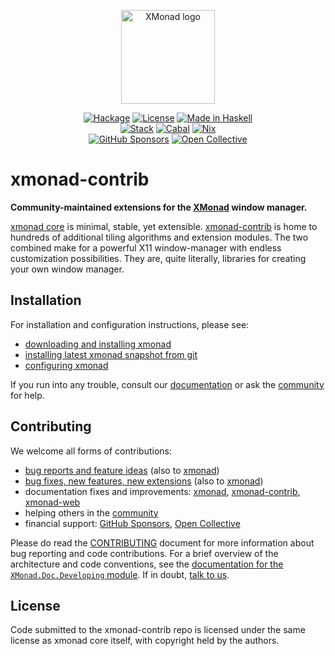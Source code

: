 <p align="center">
  <a href="https://xmonad.org/"><img alt="XMonad logo" src="https://xmonad.org/images/logo-wrapped.svg" height=150></a>
</p>
<p align="center">
  <a href="https://hackage.haskell.org/package/xmonad-contrib"><img alt="Hackage" src="https://img.shields.io/hackage/v/xmonad-contrib?logo=haskell"></a>
  <a href="https://github.com/xmonad/xmonad-contrib/blob/readme/LICENSE"><img alt="License" src="https://img.shields.io/github/license/xmonad/xmonad-contrib"></a>
  <a href="https://haskell.org/"><img alt="Made in Haskell" src="https://img.shields.io/badge/Made%20in-Haskell-%235e5086?logo=haskell"></a>
  <br>
  <a href="https://github.com/xmonad/xmonad-contrib/actions/workflows/stack.yml"><img alt="Stack" src="https://img.shields.io/github/workflow/status/xmonad/xmonad-contrib/Stack?label=Stack&logo=githubactions&logoColor=white"></a>
  <a href="https://github.com/xmonad/xmonad-contrib/actions/workflows/haskell-ci.yml"><img alt="Cabal" src="https://img.shields.io/github/workflow/status/xmonad/xmonad-contrib/Haskell-CI?label=Cabal&logo=githubactions&logoColor=white"></a>
  <a href="https://github.com/xmonad/xmonad-contrib/actions/workflows/nix.yml"><img alt="Nix" src="https://img.shields.io/github/workflow/status/xmonad/xmonad-contrib/Nix?label=Nix&logo=githubactions&logoColor=white"></a>
  <br>
  <a href="https://github.com/sponsors/xmonad"><img alt="GitHub Sponsors" src="https://img.shields.io/github/sponsors/xmonad?label=GitHub%20Sponsors&logo=githubsponsors"></a>
  <a href="https://opencollective.com/xmonad"><img alt="Open Collective" src="https://img.shields.io/opencollective/all/xmonad?label=Open%20Collective&logo=opencollective"></a>
</p>

# xmonad-contrib

**Community-maintained extensions for the [XMonad][web:xmonad] window manager.**

[xmonad core][gh:xmonad] is minimal, stable, yet extensible.
[xmonad-contrib][gh:xmonad-contrib] is home to hundreds of additional tiling
algorithms and extension modules. The two combined make for a powerful X11
window-manager with endless customization possibilities. They are, quite
literally, libraries for creating your own window manager.

## Installation

For installation and configuration instructions, please see:

 * [downloading and installing xmonad][web:download]
 * [installing latest xmonad snapshot from git][web:install]
 * [configuring xmonad][web:tutorial]

If you run into any trouble, consult our [documentation][web:documentation] or
ask the [community][web:community] for help.

## Contributing

We welcome all forms of contributions:

 * [bug reports and feature ideas][gh:xmonad-contrib:issues]
   (also to [xmonad][gh:xmonad:issues])
 * [bug fixes, new features, new extensions][gh:xmonad-contrib:pulls]
   (also to [xmonad][gh:xmonad:pulls])
 * documentation fixes and improvements: [xmonad][gh:xmonad],
   [xmonad-contrib][gh:xmonad-contrib], [xmonad-web][gh:xmonad-web]
 * helping others in the [community][web:community]
 * financial support: [GitHub Sponsors][gh:xmonad:sponsors],
   [Open Collective][opencollective:xmonad]

Please do read the [CONTRIBUTING][gh:xmonad:contributing] document for more
information about bug reporting and code contributions. For a brief overview
of the architecture and code conventions, see the [documentation for the
`XMonad.Doc.Developing` module][doc:developing]. If in doubt, [talk to
us][web:community].

## License

Code submitted to the xmonad-contrib repo is licensed under the same license
as xmonad core itself, with copyright held by the authors.

[doc:developing]: https://xmonad.github.io/xmonad-docs/xmonad-contrib/XMonad-Doc-Developing.html
[gh:xmonad-contrib:issues]: https://github.com/xmonad/xmonad-contrib/issues
[gh:xmonad-contrib:pulls]: https://github.com/xmonad/xmonad-contrib/pulls
[gh:xmonad-contrib]: https://github.com/xmonad/xmonad-contrib
[gh:xmonad-web]: https://github.com/xmonad/xmonad-web
[gh:xmonad:contributing]: https://github.com/xmonad/xmonad/blob/master/CONTRIBUTING.md
[gh:xmonad:issues]: https://github.com/xmonad/xmonad/issues
[gh:xmonad:pulls]: https://github.com/xmonad/xmonad/pulls
[gh:xmonad:sponsors]: https://github.com/sponsors/xmonad
[gh:xmonad]: https://github.com/xmonad/xmonad
[opencollective:xmonad]: https://opencollective.com/xmonad
[web:community]: https://xmonad.org/community.html
[web:documentation]: https://xmonad.org/documentation.html
[web:download]: https://xmonad.org/download.html
[web:install]: https://xmonad.org/INSTALL.html
[web:tutorial]: https://xmonad.org/TUTORIAL.html
[web:xmonad]: https://xmonad.org/
